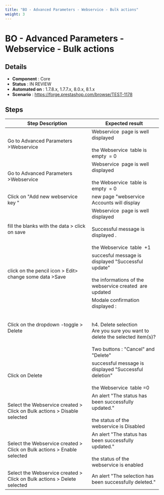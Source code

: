 ```yaml
---
title: "BO - Advanced Parameters - Webservice - Bulk actions"
weight: 3
---
```


# BO - Advanced Parameters - Webservice - Bulk actions
## Details
* **Component** : Core
* **Status** : IN REVIEW
* **Automated on** : 1.7.8.x, 1.7.7.x, 8.0.x, 8.1.x
* **Scenario** : https://forge.prestashop.com/browse/TEST-1178

## Steps
| Step Description | Expected result |
| ----- | ----- |
| Go to Advanced Parameters >Webservice | Webservice  page is well displayed<br><br>the Webservice  table is empty  = 0 |
| Go to Advanced Parameters >Webservice | Webservice  page is well displayed<br><br>the Webservice  table is empty  = 0 |
| Click on "Add new webservice key " | new page "webservice Accounts will display |
| fill the blanks with the data > click on save | Webservice  page is well displayed<br><br>Successful message is displayed .<br><br>the Webservice  table  +1 |
| click on the pencil icon > Edit> change some data >Save | succesful message is displayed "Successful update"<br><br>the informations of the webservice created  are updated |
| Click on the dropdown -toggle > Delete | Modale confirmation displayed :<br><br> <br>h4. Delete selection<br>Are you sure you want to delete the selected item(s)?<br><br>Two buttons : "Cancel" and "Delete" |
| Click on Delete | successful message is displayed "Successful deletion"<br><br>the Webservice  table =0 |
| Select the Webservice created > Click on Bulk actions > Disable selected | An alert "The status has been successfully updated."<br><br>the status of the webservice is Disabled |
| Select the Webservice created > Click on Bulk actions > Enable selected | An alert "The status has been successfully updated."<br><br>the status of the webservice is enabled |
| Select the Webservice created > Click on Bulk actions > Delete selected | An alert "The selection has been successfully deleted." |
